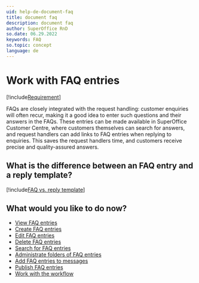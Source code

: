 ```yaml
---
uid: help-de-document-faq
title: document faq
description: document faq
author: SuperOffice RnD
so.date: 06.29.2022
keywords: FAQ
so.topic: concept
language: de
---
```


# Work with FAQ entries

[!include[Requirement](../../learn/includes/req-cep.md)]

FAQs are closely integrated with the request handling: customer enquiries will often recur, making it a good idea to enter such questions and their answers in the FAQs. These entries can be made available in SuperOffice Customer Centre, where customers themselves can search for answers, and request handlers can add links to FAQ entries when replying to enquiries. This saves the request handlers time, and customers receive precise and quality-assured answers.

## What is the difference between an FAQ entry and a reply template?

[!include[FAQ vs. reply template](../../learn/includes/faq-vs-reply-template.md)]

## What would you like to do now?

* [View FAQ entries][1]
* [Create FAQ entries][2]
* [Edit FAQ entries][3]
* [Delete FAQ entries][4]
* [Search for FAQ entries][5]
* [Administrate folders of FAQ entries][6]
* [Add FAQ entries to messages][7]
* [Publish FAQ entries][8]
* [Work with the workflow][9]

<!-- Referenced links -->
[1]: view-entry.md
[2]: create.md
[3]: edit.md
[4]: delete.md
[5]: search-for.md
[6]: manage-folders.md
[7]: add-to-request.md
[8]: publish.md
[9]: workflow.md

<!-- Referenced images -->

